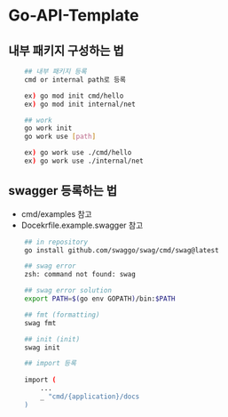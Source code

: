 # Go-API-Template

## 내부 패키지 구성하는 법

```sh
    ## 내부 패키지 등록
    cmd or internal path로 등록

    ex) go mod init cmd/hello
    ex) go mod init internal/net

    ## work
	go work init
	go work use [path]

    ex) go work use ./cmd/hello
    ex) go work use ./internal/net
```

## swagger 등록하는 법

- cmd/examples 참고
- Docekrfile.example.swagger 참고

```sh
    ## in repository
    go install github.com/swaggo/swag/cmd/swag@latest

    ## swag error
    zsh: command not found: swag

    ## swag error solution
    export PATH=$(go env GOPATH)/bin:$PATH

    ## fmt (formatting)
    swag fmt

    ## init (init)
    swag init

    ## import 등록 
    
    import (
        ...
        _ "cmd/{application}/docs
    )
```